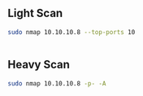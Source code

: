 ## Light Scan

```bash
sudo nmap 10.10.10.8 --top-ports 10
```

```

```

## Heavy Scan

```bash
sudo nmap 10.10.10.8 -p- -A
```

```

```

